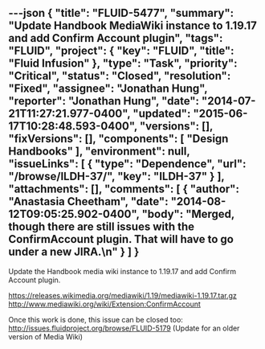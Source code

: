 ---json
{
  "title": "FLUID-5477",
  "summary": "Update Handbook MediaWiki instance to 1.19.17 and add Confirm Account plugin",
  "tags": "FLUID",
  "project": {
    "key": "FLUID",
    "title": "Fluid Infusion"
  },
  "type": "Task",
  "priority": "Critical",
  "status": "Closed",
  "resolution": "Fixed",
  "assignee": "Jonathan Hung",
  "reporter": "Jonathan Hung",
  "date": "2014-07-21T11:27:21.977-0400",
  "updated": "2015-06-17T10:28:48.593-0400",
  "versions": [],
  "fixVersions": [],
  "components": [
    "Design Handbooks"
  ],
  "environment": null,
  "issueLinks": [
    {
      "type": "Dependence",
      "url": "/browse/ILDH-37/",
      "key": "ILDH-37"
    }
  ],
  "attachments": [],
  "comments": [
    {
      "author": "Anastasia Cheetham",
      "date": "2014-08-12T09:05:25.902-0400",
      "body": "Merged, though there are still issues with the ConfirmAccount plugin. That will have to go under a new JIRA.\n"
    }
  ]
}
---
Update the Handbook media wiki instance to 1.19.17 and add Confirm Account plugin.

<https://releases.wikimedia.org/mediawiki/1.19/mediawiki-1.19.17.tar.gz>\
<http://www.mediawiki.org/wiki/Extension:ConfirmAccount>

Once this work is done, this issue can be closed too:\
<http://issues.fluidproject.org/browse/FLUID-5179> (Update for an older version of Media Wiki)

        
